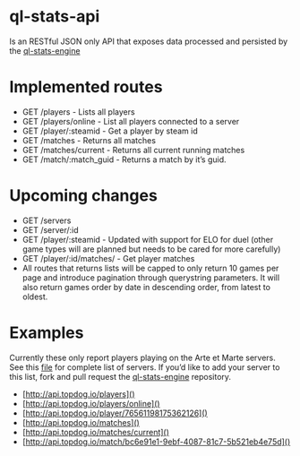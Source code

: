 # ql-stats-api
Is an RESTful JSON only API that exposes data processed and persisted by the [ql-stats-engine](https://github.com/swallentin/ql-stats-engine)

# Implemented routes
* GET /players - Lists all players
* GET /players/online - List all players connected to a server
* GET /player/:steamid - Get a player by steam id
* GET /matches - Returns all matches
* GET /matches/current - Returns all current running matches
* GET /match/:match_guid - Returns a match by it’s guid.


# Upcoming changes
* GET /servers
* GET /server/:id
* GET /player/:steamid - Updated with support for ELO for duel (other game types will are planned but needs to be cared for more carefully)
* GET /player/:id/matches/ - Get player matches
* All routes that returns lists will be capped to only return 10 games per page and introduce pagination through querystring parameters. It will also return games order by date in descending order, from latest to oldest.

# Examples
Currently these only report players playing on the Arte et Marte servers. See this [file](https://github.com/swallentin/ql-stats-engine/blob/master/config/default.json) for complete list of servers.
If you’d like to add your server to this list, fork and pull request the [ql-stats-engine](https://github.com/swallentin/ql-stats-engine) repository.
* [http://api.topdog.io/players]() 
* [http://api.topdog.io/players/online]()
* [http://api.topdog.io/player/76561198175362126]()
* [http://api.topdog.io/matches]() 
* [http://api.topdog.io/matches/current]() 
* [http://api.topdog.io/match/bc6e91e1-9ebf-4087-81c7-5b521eb4e75d]()

